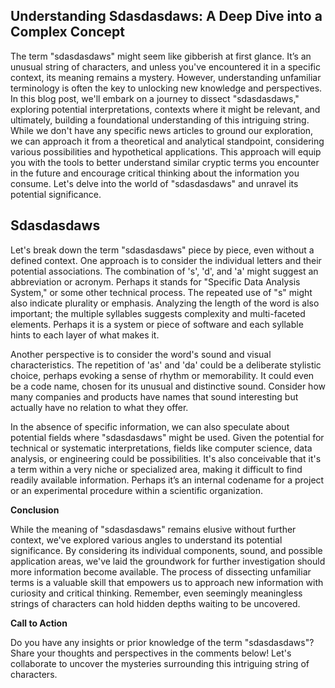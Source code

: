 ## Understanding Sdasdasdaws: A Deep Dive into a Complex Concept

The term "sdasdasdaws" might seem like gibberish at first glance. It’s an unusual string of characters, and unless you've encountered it in a specific context, its meaning remains a mystery. However, understanding unfamiliar terminology is often the key to unlocking new knowledge and perspectives. In this blog post, we'll embark on a journey to dissect "sdasdasdaws," exploring potential interpretations, contexts where it might be relevant, and ultimately, building a foundational understanding of this intriguing string. While we don't have any specific news articles to ground our exploration, we can approach it from a theoretical and analytical standpoint, considering various possibilities and hypothetical applications. This approach will equip you with the tools to better understand similar cryptic terms you encounter in the future and encourage critical thinking about the information you consume. Let's delve into the world of "sdasdasdaws" and unravel its potential significance.

## Sdasdasdaws

Let's break down the term "sdasdasdaws" piece by piece, even without a defined context. One approach is to consider the individual letters and their potential associations. The combination of 's', 'd', and 'a' might suggest an abbreviation or acronym. Perhaps it stands for "Specific Data Analysis System," or some other technical process. The repeated use of "s" might also indicate plurality or emphasis. Analyzing the length of the word is also important; the multiple syllables suggests complexity and multi-faceted elements. Perhaps it is a system or piece of software and each syllable hints to each layer of what makes it.

Another perspective is to consider the word's sound and visual characteristics. The repetition of 'as' and 'da' could be a deliberate stylistic choice, perhaps evoking a sense of rhythm or memorability. It could even be a code name, chosen for its unusual and distinctive sound. Consider how many companies and products have names that sound interesting but actually have no relation to what they offer.

In the absence of specific information, we can also speculate about potential fields where "sdasdasdaws" might be used. Given the potential for technical or systematic interpretations, fields like computer science, data analysis, or engineering could be possibilities. It's also conceivable that it's a term within a very niche or specialized area, making it difficult to find readily available information. Perhaps it’s an internal codename for a project or an experimental procedure within a scientific organization.

**Conclusion**

While the meaning of "sdasdasdaws" remains elusive without further context, we've explored various angles to understand its potential significance. By considering its individual components, sound, and possible application areas, we've laid the groundwork for further investigation should more information become available. The process of dissecting unfamiliar terms is a valuable skill that empowers us to approach new information with curiosity and critical thinking. Remember, even seemingly meaningless strings of characters can hold hidden depths waiting to be uncovered.

**Call to Action**

Do you have any insights or prior knowledge of the term "sdasdasdaws"? Share your thoughts and perspectives in the comments below! Let's collaborate to uncover the mysteries surrounding this intriguing string of characters.
